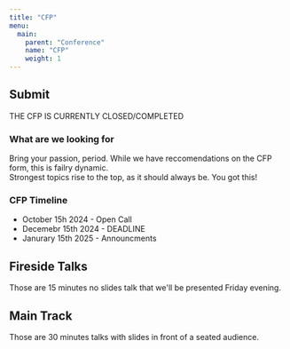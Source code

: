 ```yaml
---
title: "CFP"
menu: 
  main:
    parent: "Conference"
    name: "CFP"
    weight: 1
---
```


## Submit

THE CFP IS CURRENTLY CLOSED/COMPLETED


### What are we looking for

Bring your passion, period. While we have reccomendations on the CFP form, this is failry dynamic.  
Strongest topics rise to the top, as it should always be. You got this!


### CFP Timeline
- October 15h 2024 - Open Call
- Decemebr 15th 2024 - DEADLINE
- Janurary 15th 2025 - Announcments

## Fireside Talks

Those are 15 minutes no slides talk that we'll be presented Friday evening. 

## Main Track

Those are 30 minutes talks with slides in front of a seated audience. 
